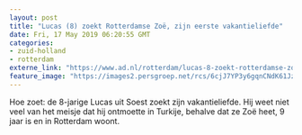 ```yaml
---
layout: post
title: "Lucas (8) zoekt Rotterdamse Zoë, zijn eerste vakantieliefde"
date: Fri, 17 May 2019 06:20:55 GMT
categories: 
- zuid-holland 
- rotterdam 
externe_link: "https://www.ad.nl/rotterdam/lucas-8-zoekt-rotterdamse-zoe-zijn-eerste-vakantieliefde~a0ec5690/"
feature_image: "https://images2.persgroep.net/rcs/6cjJ7YP3y6gqnCNdK61JzsdDZkI/diocontent/148444875/_fitwidth/400/?appId=21791a8992982cd8da851550a453bd7f&quality=0.7"
---
```


Hoe zoet: de 8-jarige Lucas uit Soest zoekt zijn vakantieliefde. Hij weet niet veel van het meisje dat hij ontmoette in Turkije, behalve dat ze Zoë heet, 9 jaar is en in Rotterdam woont.
